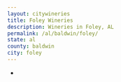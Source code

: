 ```yaml
---
layout: citywineries
title: Foley Wineries
description: Wineries in Foley, AL
permalink: /al/baldwin/foley/
state: al
county: baldwin
city: foley
---
```

-
